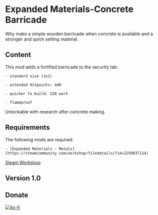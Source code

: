 # Expanded Materials-Concrete Barricade

Why make a simple wooden barricade when concrete is available and a stronger and quick setting material.

## Content

This mod adds a fortified barricade to the security tab:

	- standard size (1x1)
	
	- extended Hitpoints: 440
	
	- quicker to build: 220 work
	
	- flameproof

Unlockable with research after concrete making.

## Requirements
The following mods are required:

	- [Expanded Materials - Metals](https://steamcommunity.com/workshop/filedetails/?id=2259837114)

[Steam Workshop](https://steamcommunity.com/sharedfiles/filedetails/?id=2401400212)

## Version 1.0


## Donate

[![ko-fi](https://ko-fi.com/img/githubbutton_sm.svg)](https://ko-fi.com/C0C43PQ0I)